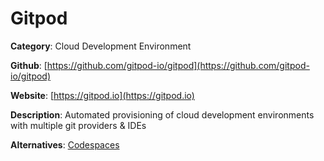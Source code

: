 
# Gitpod

**Category**: Cloud Development Environment

**Github**: [https://github.com/gitpod-io/gitpod](https://github.com/gitpod-io/gitpod)

**Website**: [https://gitpod.io](https://gitpod.io)

**Description**:
Automated provisioning of cloud development environments with multiple git providers & IDEs

**Alternatives**: [Codespaces](https://github.com/features/codespaces)
